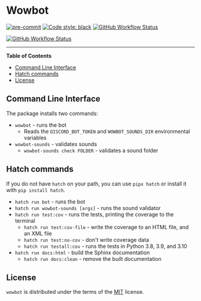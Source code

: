 # Wowbot

[![pre-commit](https://img.shields.io/badge/pre--commit-enabled-brightgreen?logo=pre-commit&logoColor=white)](https://github.com/pre-commit/pre-commit)
[![Code style: black](https://img.shields.io/badge/code%20style-black-000000.svg)](https://github.com/psf/black)
[![GitHub Workflow Status](https://img.shields.io/github/actions/workflow/status/hrmorley34/wowbot/pre-commit.yml?branch=main&label=pre-commit&logo=github)](https://github.com/hrmorley34/wowbot/actions/workflows/pre-commit.yml?query=branch%3Amain)

[![GitHub Workflow Status](https://img.shields.io/github/actions/workflow/status/hrmorley34/wowbot/test.yml?branch=main&label=test&logo=github)](https://github.com/hrmorley34/wowbot/actions/workflows/test.yml?query=branch%3Amain)

-----

**Table of Contents**

- [Command Line Interface](#command-line-interface)
- [Hatch commands](#hatch-commands)
- [License](#license)

## Command Line Interface

The package installs two commands:

- `wowbot` - runs the bot
    - Reads the `DISCORD_BOT_TOKEN` and `WOWBOT_SOUNDS_DIR` environmental variables
- `wowbot-sounds` - validates sounds
    - `wowbot-sounds check FOLDER` - validates a sound folder

## Hatch commands

If you do not have `hatch` on your path, you can use `pipx hatch` or install it with `pip install hatch`.

- `hatch run bot` - runs the bot
- `hatch run wowbot-sounds [args]` - runs the sound validator
- `hatch run test:cov` - runs the tests, printing the coverage to the terminal
    - `hatch run test:cov-file` - write the coverage to an HTML file, and an XML file
    - `hatch run test:no-cov` - don't write coverage data
    - `hatch run testall:cov` - runs the tests in Python 3.8, 3.9, and 3.10
- `hatch run docs:html` - build the Sphinx documentation
    - `hatch run docs:clean` - remove the built documentation

## License

`wowbot` is distributed under the terms of the [MIT](https://spdx.org/licenses/MIT.html) license.
